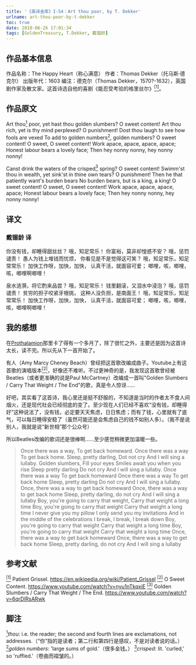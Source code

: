 ```yaml
---
title: '《英诗金库》I-54：Art thou poor, by T. Dekker'
urlname: art-thou-poor-by-t-dekker
toc: true
date: 2018-06-26 17:01:34
tags: [GoldenTreasury, T.Dekker, 戴镏龄]
---
```


## 作品基本信息

作品名称：The Happy Heart（称心满意）
作者：Thomas Dekker（托马斯·德克尔）
出版年代：1603
编注：德克尔（Thomas Dekker，1570?-1632），英国剧作家及散文家。这首诗选自他的喜剧《能忍受考验的格里丝尔》<a href="#bib1" id="bib1ref"><sup>[1]</sup></a>。

## 作品原文

Art thou<a href="#note1" id="note1ref"><sup>1</sup></a> poor, yet hast thou golden slumbers?
O sweet content!
Art thou rich, yet is thy mind perplexed?
O punishment!
Dost thou laugh to see how fools are vexed
To add to golden numbers<a href="#note2" id="note2ref"><sup>2</sup></a>, golden numbers?
O sweet content! O sweet, O sweet content!
Work apace, apace, apace, apace;
Honest labour bears a lovely face;
Then hey nonny nonny, hey nonny nonny!

Canst drink the waters of the crisped<a href="#note3" id="note3ref"><sup>3</sup></a> spring?
O sweet content!
Swimm'st thou in wealth, yet sink'st in thine own tears?
O punishment!
Then he that patiently want's burden bears
No burden bears, but is a king, a king!
O sweet content! O sweet, O sweet content!
Work apace, apace, apace, apace;
Honest labour bears a lovely face;
Then hey nonny nonny, hey nonny nonny!

## 译文
### 戴镏龄 译
你没有钱，却睡得甜丝丝？
哦，知足常乐！
你富裕，莫非却惶惑不安？
哦，惩罚谴责！
愚人为钱上堆钱而忧烦，
你看见是不是觉得这可笑？
哦，知足常乐，知足常常乐！
加快工作呀，加快，加快，
认真干活，就面容可爱；
啷哩，咳，啷哩，咳，啷哩啊啷哩！

泉水涟漪，将它酌来品尝？
哦，知足常乐！
钱里翻滚，又泪水中浸泡？
哦，惩罚谴责！
贫穷的担子咬紧牙根挑，
这种人没负担，是南面王！
哦，知足常乐，知足常常乐！
加快工作呀，加快，加快，
认真干活，就面容可爱；
啷哩，咳，啷哩，咳，啷哩啊啷哩！

## 我的感想

在[Prothalamion](/post/prothalamion-by-e-spenser)那里卡了得有一个多月了，除了很忙之外，主要还是因为这首诗太长，读不完。所以先从下一首开始了。

有人（Amy Marcy Cheney Beach）曾经把这首歌改编成曲子。Youtube上有这首歌的演唱版本<a href="#bib2" id="bib2ref"><sup>[2]</sup></a>，好像还不难听。不过更神奇的是，我发现这首歌曾经被Beatles（或者更准确的说是Paul McCartney）改编成一首叫"Golden Slumbers / Carry That Weight / The End"的歌，真是令人惊讶……

好吧，其实看了这首诗，我心里还是挺不舒服的，不知道是当时的作者太不食人间烟火，还是现代社会已经彻底的变了。至少现在人们已经不喜欢“没有钱，却睡得好”这种说法了，没有钱，必定要天天焦虑，日日焦虑；而有了钱，心里就有了底气，可以每日睡得安稳了（虽然可能还是会焦虑自己的钱不如别人多）。（我不是说别人，我就是说“新世相”那个公众号）

所以Beatles改编的歌词还是很棒啊……至少感觉稍微更加温暖一些。
>Once there was a way,
To get back homeward.
Once there was a way
To get back home.
Sleep, pretty darling,
Dot not cry
And I will sing a lullaby.
Golden slumbers,
Fill your eyes
Smiles await you when you rise
Sleep pretty darling
Do not cry
And I will sing a lullaby.
Once there was a way
To get back homeward
Once there was a way
To get back home
Sleep, pretty darling
Do not cry
And I will sing a lullaby.
Once, there was a way to get back homeward
Once, there was a way to get back home
Sleep, pretty darling, do not cry
And I will sing a lullaby
Boy, you're going to carry that weight,
Carry that weight a long time
Boy, you're going to carry that weight
Carry that weight a long time
I never give you my pillow
I only send you my invitations
And in the middle of the celebrations
I break, I break, I break down
Boy, you're going to carry that weight
Carry that weight a long time
Boy, you're going to carry that weight
Carry that weight a long time
Once, there was a way to get back homeward
Once, there was a way to get back home
Sleep, pretty darling, do not cry
And I will sing a lullaby﻿

## 参考文献
<a id="bib1" href="#bib1ref"><sup>[1]</sup></a> Patient Grissel. <https://en.wikipedia.org/wiki/Patient_Grissel>
<a id="bib2" href="#bib2ref"><sup>[2]</sup></a> O Sweet Content. <https://www.youtube.com/watch?v=nyu1nTkqxiE>
<a id="bib3" href="#bib3ref"><sup>[3]</sup></a> Golden Slumbers / Carry That Weight / The End. <https://www.youtube.com/watch?v=6qrDlRsARwk>

## 脚注
<a id="note1" href="#note1ref"><sup>1</sup></a>*thou*: i.e. the reader; the second and fourth lines are exclamations, not addresses.（“你”指的是读者；第二行和第四行是感叹，不是对读者说的话。）
<a id="note2" href="#note2ref"><sup>2</sup></a>*golden numbers*: 'large sums of gold.'（很多金钱。）
<a id="note3" href="#note3ref"><sup>3</sup></a>*crisped*: lit. 'curled,' so 'ruffled.'（卷曲而褶皱的。）
